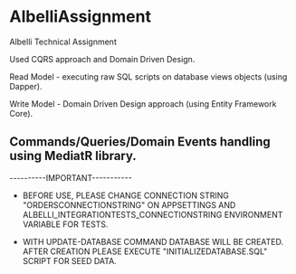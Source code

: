 # AlbelliAssignment
Albelli Technical Assignment



Used CQRS approach and Domain Driven Design.

Read Model - executing raw SQL scripts on database views objects (using Dapper).

Write Model - Domain Driven Design approach (using Entity Framework Core).

Commands/Queries/Domain Events handling using MediatR library.
----------------------------------------------------

----------IMPORTANT-----------

- BEFORE USE, PLEASE CHANGE CONNECTION STRING "ORDERSCONNECTIONSTRING" ON APPSETTINGS AND ALBELLI_INTEGRATIONTESTS_CONNECTIONSTRING ENVIRONMENT VARIABLE FOR TESTS.

- WITH UPDATE-DATABASE COMMAND DATABASE WILL BE CREATED. 
  AFTER CREATION PLEASE EXECUTE "INITIALIZEDATABASE.SQL" SCRIPT FOR SEED DATA.
